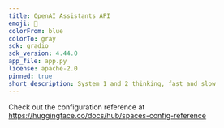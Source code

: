 ```yaml
---
title: OpenAI Assistants API
emoji: 💬
colorFrom: blue
colorTo: gray
sdk: gradio
sdk_version: 4.44.0
app_file: app.py
license: apache-2.0
pinned: true
short_description: System 1 and 2 thinking, fast and slow
---
```


Check out the configuration reference at https://huggingface.co/docs/hub/spaces-config-reference

